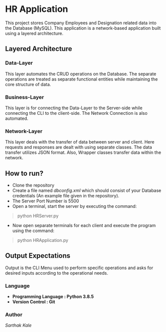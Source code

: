# HR Application
This project stores Company Employees and Designation related data into the Database (MySQL). This application is a network-based application built using a layered architecture.

## Layered Architecture
### Data-Layer
This layer automates the CRUD operations on the Database. The separate operations are treated as separate functional entities while maintaining the core structure of data.

### Business-Layer
This layer is for connecting the Data-Layer to the Server-side while connecting the CLI to the client-side. The Network Connection is also automated.

### Network-Layer
This layer deals with the transfer of data between server and client. Here requests and responses are dealt with using separate classes. The data transfer utilizes JSON format. Also, Wrapper classes transfer data within the network.


## How to run?
* Clone the repository
* Create a file named _dbconfig.xml_ which should consist of your Database credentials (An example file given in the repository).
* The Server Port Number is 5500
* Open a terminal, start the server by executing the command:
> python HRServer.py
* Now open separate terminals for each client and execute the program using the command:
> python HRApplication.py


## Output Expectations
Output is the CLI Menu used to perform specific operations and asks for desired inputs according to the operational needs.

### Language
* **Programming Language : Python 3.8.5**
* **Version Control : Git**

### Author
_Sarthak Kale_